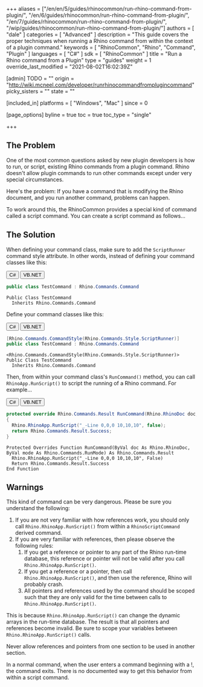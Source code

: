 +++
aliases = ["/en/en/5/guides/rhinocommon/run-rhino-command-from-plugin/", "/en/6/guides/rhinocommon/run-rhino-command-from-plugin/", "/en/7/guides/rhinocommon/run-rhino-command-from-plugin/", "/wip/guides/rhinocommon/run-rhino-command-from-plugin/"]
authors = [ "dale" ]
categories = [ "Advanced" ]
description = "This guide covers the proper techniques when running a Rhino command from within the context of a plugin command."
keywords = [ "RhinoCommon", "Rhino", "Command", "Plugin" ]
languages = [ "C#" ]
sdk = [ "RhinoCommon" ]
title = "Run a Rhino command from a Plugin"
type = "guides"
weight = 1
override_last_modified = "2021-08-02T16:02:39Z"

[admin]
TODO = ""
origin = "http://wiki.mcneel.com/developer/runrhinocommandfromplugincommand"
picky_sisters = ""
state = ""

[included_in]
platforms = [ "Windows", "Mac" ]
since = 0

[page_options]
byline = true
toc = true
toc_type = "single"

+++

 
## The Problem

One of the most common questions asked by new plugin developers is how to run, or script, existing Rhino commands from a plugin command.  Rhino doesn't allow plugin commands to run other commands except under very special circumstances.

Here's the problem: If you have a command that is modifying the Rhino document, and you run another command, problems can happen.

To work around this, the RhinoCommon provides a special kind of command called a script command.  You can create a script command as follows...

## The Solution

When defining your command class, make sure to add the `ScriptRunner` command style attribute.  In other words, instead of defining your command classes like this:

<div class="codetab">
  <button class="tablinks1" onclick="openCodeTab(event, 'cs1')" id="defaultOpen1">C#</button>
  <button class="tablinks" onclick="openCodeTab(event, 'vb1')">VB.NET</button>
</div>

<div class="tab-content">
<div class="codetab-content1" id="cs1">

```cs
public class TestCommand : Rhino.Commands.Command

```

</div>

<div class="codetab-content1" id="vb1">

```vbnet
Public Class TestCommand
  Inherits Rhino.Commands.Command
```

</div>
</div>

Define your command classes like this:

<div class="codetab">
  <button class="tablinks2" onclick="openCodeTab(event, 'cs2')" id="defaultOpen2">C#</button>
  <button class="tablinks1" onclick="openCodeTab(event, 'vb2')">VB.NET</button>
</div>

<div class="tab-content">
<div class="codetab-content2" id="cs2">

```cs
[Rhino.Commands.CommandStyle(Rhino.Commands.Style.ScriptRunner)]
public class TestCommand : Rhino.Commands.Command

```

</div>

<div class="codetab-content2" id="vb2">

```vbnet
<Rhino.Commands.CommandStyle(Rhino.Commands.Style.ScriptRunner)>
Public Class TestCommand
  Inherits Rhino.Commands.Command
```

</div>
</div>

Then, from within your command class's `RunCommand()` method, you can call `RhinoApp.RunScript()` to script the running of a Rhino command.  For example...

<div class="codetab">
  <button class="tablinks3" onclick="openCodeTab(event, 'cs3')" id="defaultOpen3">C#</button>
  <button class="tablinks2" onclick="openCodeTab(event, 'vb3')">VB.NET</button>
</div>

<div class="tab-content">
<div class="codetab-content3" id="cs3">

```cs
protected override Rhino.Commands.Result RunCommand(Rhino.RhinoDoc doc, Rhino.Commands.RunMode mode)
{
  Rhino.RhinoApp.RunScript("_-Line 0,0,0 10,10,10", false);
  return Rhino.Commands.Result.Success;
}

```

</div>

<div class="codetab-content3" id="vb3">

```vbnet
Protected Overrides Function RunCommand(ByVal doc As Rhino.RhinoDoc, ByVal mode As Rhino.Commands.RunMode) As Rhino.Commands.Result
  Rhino.RhinoApp.RunScript("_-Line 0,0,0 10,10,10", False)
  Return Rhino.Commands.Result.Success
End Function
```

</div>
</div>

## Warnings

This kind of command can be very dangerous. Please be sure you understand the following:

1. If you are not very familiar with how references work, you should only call `Rhino.RhinoApp.RunScript()` from within a `RhinoScriptCommand` derived command.
1. If you are very familiar with references, then please observe the following rules:
   1. If you get a reference or pointer to any part of the Rhino run-time database, this reference or pointer will not be valid after you call `Rhino.RhinoApp.RunScript()`.
   1. If you get a reference or a pointer, then call `Rhino.RhinoApp.RunScript()`, and then use the reference, Rhino will probably crash.
   1. All pointers and references used by the command should be scoped such that they are only valid for the time between calls to `Rhino.RhinoApp.RunScript()`.

This is because `Rhino.RhinoApp.RunScript()` can change the dynamic arrays in the run-time database. The result is that all pointers and references become invalid. Be sure to scope your variables between `Rhino.RhinoApp.RunScript()` calls.

Never allow references and pointers from one section to be used in another section.

In a normal command, when the user enters a command beginning with a !, the command exits. There is no documented way to get this behavior from within a script command.
